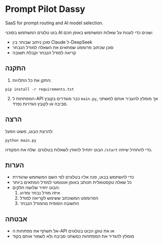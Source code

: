 # Prompt Pilot Dassy

SaaS for prompt routing and AI model selection.

בוט טלגרם המשתמש בסוכני AI שונים כדי לענות על שאלות המשתמש באופן חכם:
- סוכן ניתוב שבוחר בין Claude ל-DeepSeek
- סוכן שכתוב פרומפט שמתאים את השאלה למודל הנבחר
- קריאה למודל הנבחר וקבלת תשובה

## התקנה

1. התקן את כל התלויות:
```
pip install -r requirements.txt
```

2. המפתחות ל-API כבר מוגדרים בקובץ `main.py`, אך מומלץ להעביר אותם למשתני סביבה או לקובץ הגדרות נפרד.

## הרצה

להרצת הבוט, פשוט הפעל:
```
python main.py
```

הבוט יתחיל להאזין לשאלות בטלגרם. שלח את הפקודה `/start` כדי להתחיל שיחה.

## הערות

- כדי להשתמש בבוט, פנה אליו בטלגרם לפי השם המשתמש שהגדרת
- כל שאלה טקסטואלית תנותב באופן אוטומטי למודל המתאים ביותר
- הבוט יחזיר שלושה חלקים:
  1. איזה מודל נבחר ומדוע
  2. הפרומפט המשוכתב ששימש לקריאה למודל
  3. התשובה הסופית מהמודל הנבחר

## אבטחה

- אל תשתף את מפתחות ה-API או את טוקן הבוט בטלגרם
- מומלץ להגדיר את המפתחות כמשתני סביבה ולא לשמור אותם בקוד 
